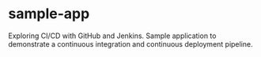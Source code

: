 # sample-app
Exploring CI/CD with GitHub and Jenkins. Sample application to demonstrate a continuous integration and continuous deployment pipeline.
